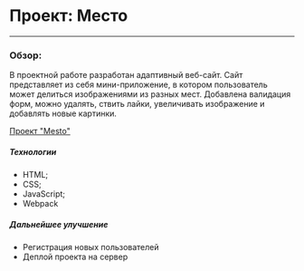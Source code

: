 # Проект: Место
---
### Обзор:
В проектной работе разработан адаптивный веб-сайт. Сайт представляет из себя мини-приложение, в котором пользователь может делиться изображениями из разных мест. Добавлена валидация форм, можно удалять, ствить лайки, увеличивать изображение и добавлять новые картинки.

[Проект "Mesto"](https://nikitapotrivaev.github.io/mesto/)

##### Технологии
- HTML;
- CSS;
- JavaScript;
- Webpack

##### Дальнейшее улучшение
- Регистрация новых пользователей
- Деплой проекта на сервер